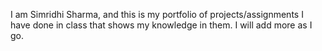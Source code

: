 I am Simridhi Sharma, and this is my portfolio of projects/assignments I have done in class that shows my knowledge in them. I will add more as I go.
